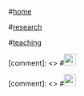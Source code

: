 
#[home](index.html)

#[research](research.html)

#[teaching](teaching.html)

[comment]: <> #[<img src="github.png" width="24">](https://github.com/jtamir)

[comment]: <> #[<img src="ghat.png" width="24">](https://scholar.google.com/citations?user=F_6aatkAAAAJ&hl=en)

